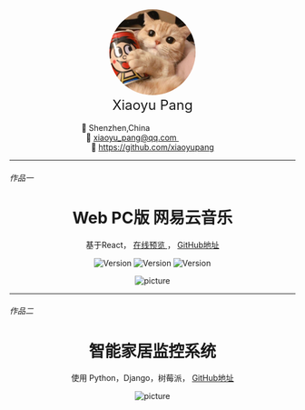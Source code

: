 
<div align="center">
    <img style="border-radius:50%; width:30% " src="static/icon.jpeg" />
    <div style="font-size: 24px;"> Xiaoyu Pang </div><br/>
    <div>
    📍 Shenzhen,China &nbsp&nbsp&nbsp&nbsp&nbsp&nbsp&nbsp&nbsp&nbsp&nbsp&nbsp&nbsp&nbsp&nbsp&nbsp&nbsp&nbsp&nbsp&nbsp&nbsp&nbsp&nbsp&nbsp&nbsp&nbsp&nbsp&nbsp&nbsp&nbsp&nbsp&nbsp&nbsp <br/>
    💌 <a href=mailto:xiaoyu_pang@qq.com>xiaoyu_pang@qq.com </a>&nbsp&nbsp&nbsp&nbsp&nbsp&nbsp&nbsp&nbsp&nbsp&nbsp&nbsp&nbsp&nbsp&nbsp &nbsp&nbsp&nbsp    <br/>
     🙈  <a href="https://github.com/xiaoyupang" target="_blank"> https://github.com/xiaoyupang</a>
   </div>
</div>
<hr/>

<h6>作品一 </h6>
<div align="center">
    <h1 align="center">Web PC版 网易云音乐 </h1>
    <p> 基于React，   
        <a href="http://18.218.243.114:7000/" target="_blank">在线预览 </a>，
        <a href="https://github.com/xiaoyupang/netease-cloud-music"target="_blank" >GitHub地址</a>
    </p>
    <p>
        <span><img src="https://img.shields.io/badge/-Antd Design-blue.svg" alt="Version"></span>
        <span><img src="https://img.shields.io/badge/-Redux-brightgreen .svg" alt="Version"></span>
        <span><img src="https://img.shields.io/badge/ React router-red.svg" alt="Version"></span>
    </p>
    <img  src="https://i.loli.net/2019/11/11/9GRAx6fjh1Sgolk.png" alt="picture" >
    </div>
</div>
<hr/>
<h6> 作品二</h6>
<div align="center">
    <h1 align="center">智能家居监控系统 </h1>
    <p> 使用 Python，Django，树莓派，
        <a href="https://github.com/xiaoyupang/raspi"target="_blank" >GitHub地址</a>
    </p>
    <img  src="https://raw.githubusercontent.com/XiaoyuPang/raspi/master/app/static/img/home.png" alt="picture" >
    </div>
</div>